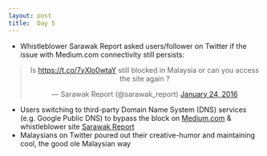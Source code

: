 ```yaml
---
layout: post
title:  Day 5
---
```


- Whistleblower Sarawak Report asked users/follower on Twitter if the issue with Medium.com connectivity still persists: 

<center>
<blockquote class="twitter-tweet" lang="en"><p lang="en" dir="ltr">Is <a href="https://t.co/7yXlo0wtaY">https://t.co/7yXlo0wtaY</a> still blocked in Malaysia or can you access the site again ?</p>&mdash; Sarawak Report (@sarawak_report) <a href="https://twitter.com/sarawak_report/status/691279431227305984">January 24, 2016</a></blockquote>
</center>

- Users switching to third-party Domain Name System (DNS) services (e.g. Google Public DNS) to bypass the block on <a href="https://medium.com" target="_blank">Medium.com</a> &amp; whistleblower site <a href="http://sarawakreport.org" target="_blank">Sarawak Report</a>
- Malaysians on Twitter poured out their creative-humor and maintaining cool, the good ole Malaysian way


